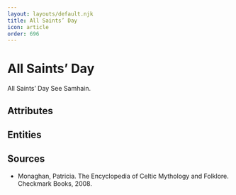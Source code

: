 ```yaml
---
layout: layouts/default.njk
title: All Saints’ Day
icon: article
order: 696
---
```

# All Saints’ Day

All Saints’ Day See Samhain.

## Attributes


## Entities


## Sources

- Monaghan, Patricia. The Encyclopedia of Celtic Mythology and Folklore. Checkmark Books, 2008.

